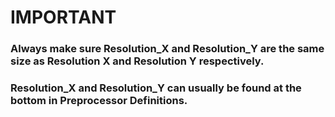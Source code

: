 # IMPORTANT

### Always make sure Resolution_X and Resolution_Y are the same size as Resolution X and Resolution Y respectively.

### Resolution_X and Resolution_Y can usually be found at the bottom in Preprocessor Definitions.
